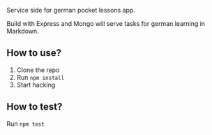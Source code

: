 Service side for german pocket lessons app.

Build with Express and Mongo will serve tasks for german learning in Markdown.

## How to use?

1. Clone the repo
2. Run `npm install`
3. Start hacking

## How to test?

Run `npm test`
